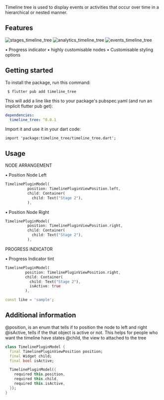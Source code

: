 <!--
This README describes the package. If you publish this package to pub.dev,
this README's contents appear on the landing page for your package.

For information about how to write a good package README, see the guide for
[writing package pages](https://dart.dev/guides/libraries/writing-package-pages).

For general information about developing packages, see the Dart guide for
[creating packages](https://dart.dev/guides/libraries/create-library-packages)
and the Flutter guide for
[developing packages and plugins](https://flutter.dev/developing-packages).
-->

Timeline tree is used to display events or activities that occur over time in a hierarchical or nested manner.


## Features

![stages_timeline_tree](https://github.com/bright2kwame/history_timeline_feed/blob/timeline_tree_plugin/assets/stages_timeline_tree.png)
![analytics_timeline_tree](https://github.com/bright2kwame/history_timeline_feed/blob/timeline_tree_plugin/assets/analytics_timeline_tree.png)
![events_timeline_tree](https://github.com/bright2kwame/history_timeline_feed/blob/timeline_tree_plugin/assets/events_timeline_tree.png)

• Progress indicator 
• highly customisable nodes 
• Customisable styling options

## Getting started

To install the package, run this command:

```
 $ flutter pub add timeline_tree

```

This will add a line like this to your package's pubspec.yaml (and run an implicit flutter pub get):

```yaml
dependencies:
  timeline_tree: ^0.0.1

```

Import it and use it in your dart code:

```
import 'package:timeline_tree/timeline_tree.dart';

```

## Usage
NODE ARRANGEMENT

• Position Node Left 
```dart
TimelinePluginModel(
          position: TimelinePluginViewPosition.left,
          child: Container(
            child: Text("Stage 2"),
          ),
```
• Position Node Right 

```dart
TimelinePluginModel(
          position: TimelinePluginViewPosition.right,
          child: Container(
            child: Text("Stage 2"),
          ),
```


PROGRESS INDICATOR 

• Progress Indicator tint

 ```dart
TimelinePluginModel(
          position: TimelinePluginViewPosition.right,
          child: Container(
            child: Text("Stage 2"),
            isActive: true
          ),
```

```dart
const like = 'sample';
```

## Additional information


@position, is an enum that tells if to position the node to left and right
@isActive, tells if the that object is active or not. This helps for people who want the timeline have states
@child, the view to attached to the tree

```dart
class TimelinePluginModel {
  final TimelinePluginViewPosition position;
  final Widget child;
  final bool isActive;

  TimelinePluginModel({
    required this.position,
    required this.child,
    required this.isActive,
  });
}
```
